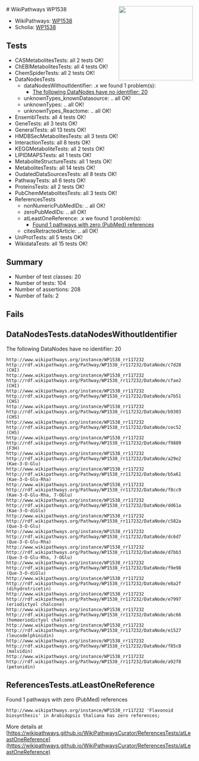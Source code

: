 <img style="float: right; width: 200px" src="https://upload.wikimedia.org/wikipedia/commons/thumb/8/83/Wplogo_with_text_500.png/640px-Wplogo_with_text_500.png" />
# WikiPathways WP1538

* WikiPathways: [WP1538](https://wikipathways.org/pathways/WP1538)
* Scholia: [WP1538](https://scholia.toolforge.org/wikipathways/WP1538)
## Tests
* CASMetabolitesTests: all 2 tests OK!
* ChEBIMetabolitesTests: all 4 tests OK!
* ChemSpiderTests: all 2 tests OK!
* DataNodesTests
    * dataNodesWithoutIdentifier: .x we found 1 problem(s):
        * [The following DataNodes have no identifier: 20](#8792c4af)
    * unknownTypes_knownDatasource: .. all OK!
    * unknownTypes: .. all OK!
    * unknownTypes_Reactome: .. all OK!
* EnsemblTests: all 4 tests OK!
* GeneTests: all 3 tests OK!
* GeneralTests: all 13 tests OK!
* HMDBSecMetabolitesTests: all 3 tests OK!
* InteractionTests: all 8 tests OK!
* KEGGMetaboliteTests: all 2 tests OK!
* LIPIDMAPSTests: all 1 tests OK!
* MetaboliteStructureTests: all 1 tests OK!
* MetabolitesTests: all 14 tests OK!
* OudatedDataSourcesTests: all 8 tests OK!
* PathwayTests: all 6 tests OK!
* ProteinsTests: all 2 tests OK!
* PubChemMetabolitesTests: all 3 tests OK!
* ReferencesTests
    * nonNumericPubMedIDs: .. all OK!
    * zeroPubMedIDs: .. all OK!
    * atLeastOneReference: .x we found 1 problem(s):
        * [Found 1 pathways with zero (PubMed) references](#d0a459f0)
    * citesRetractedArticle: .. all OK!
* UniProtTests: all 5 tests OK!
* WikidataTests: all 15 tests OK!


## Summary

* Number of test classes: 20
* Number of tests: 104
* Number of assertions: 208
* Number of fails: 2

## Fails

<a name="8792c4af" />

## DataNodesTests.dataNodesWithoutIdentifier

The following DataNodes have no identifier: 20
```
http://www.wikipathways.org/instance/WP1538_rr117232 http://rdf.wikipathways.org/Pathway/WP1538_rr117232/DataNode/c7d28 (CHI)
http://www.wikipathways.org/instance/WP1538_rr117232 http://rdf.wikipathways.org/Pathway/WP1538_rr117232/DataNode/cfae2 (CHI)
http://www.wikipathways.org/instance/WP1538_rr117232 http://rdf.wikipathways.org/Pathway/WP1538_rr117232/DataNode/a7b51 (CHS)
http://www.wikipathways.org/instance/WP1538_rr117232 http://rdf.wikipathways.org/Pathway/WP1538_rr117232/DataNode/b9303 (CHS)
http://www.wikipathways.org/instance/WP1538_rr117232 http://rdf.wikipathways.org/Pathway/WP1538_rr117232/DataNode/cec52 (CHS)
http://www.wikipathways.org/instance/WP1538_rr117232 http://rdf.wikipathways.org/Pathway/WP1538_rr117232/DataNode/f9889 (F3H)
http://www.wikipathways.org/instance/WP1538_rr117232 http://rdf.wikipathways.org/Pathway/WP1538_rr117232/DataNode/a29e2 (Kae-3-O-Glu)
http://www.wikipathways.org/instance/WP1538_rr117232 http://rdf.wikipathways.org/Pathway/WP1538_rr117232/DataNode/b5a61 (Kae-3-O-Glu-Rha)
http://www.wikipathways.org/instance/WP1538_rr117232 http://rdf.wikipathways.org/Pathway/WP1538_rr117232/DataNode/f8cc9 (Kae-3-O-Glu-Rha, 7-OGlu)
http://www.wikipathways.org/instance/WP1538_rr117232 http://rdf.wikipathways.org/Pathway/WP1538_rr117232/DataNode/dd61a (Kae-3-O-diGlu)
http://www.wikipathways.org/instance/WP1538_rr117232 http://rdf.wikipathways.org/Pathway/WP1538_rr117232/DataNode/c582a (Que-3-O-Glu)
http://www.wikipathways.org/instance/WP1538_rr117232 http://rdf.wikipathways.org/Pathway/WP1538_rr117232/DataNode/dc6d7 (Que-3-O-Glu-Rha)
http://www.wikipathways.org/instance/WP1538_rr117232 http://rdf.wikipathways.org/Pathway/WP1538_rr117232/DataNode/d7bb3 (Que-3-O-Glu-Rha, 7-OGlu)
http://www.wikipathways.org/instance/WP1538_rr117232 http://rdf.wikipathways.org/Pathway/WP1538_rr117232/DataNode/f9e98 (Que-3-O-diGlu)
http://www.wikipathways.org/instance/WP1538_rr117232 http://rdf.wikipathways.org/Pathway/WP1538_rr117232/DataNode/e8a2f (dihydrotricetin)
http://www.wikipathways.org/instance/WP1538_rr117232 http://rdf.wikipathways.org/Pathway/WP1538_rr117232/DataNode/e7997 (eriodictyol chalcone)
http://www.wikipathways.org/instance/WP1538_rr117232 http://rdf.wikipathways.org/Pathway/WP1538_rr117232/DataNode/abc66 (homoeriodictyol chalcone)
http://www.wikipathways.org/instance/WP1538_rr117232 http://rdf.wikipathways.org/Pathway/WP1538_rr117232/DataNode/e1527 (leucodelphinidin)
http://www.wikipathways.org/instance/WP1538_rr117232 http://rdf.wikipathways.org/Pathway/WP1538_rr117232/DataNode/f85c8 (malvidin)
http://www.wikipathways.org/instance/WP1538_rr117232 http://rdf.wikipathways.org/Pathway/WP1538_rr117232/DataNode/a92f8 (petunidin)
```

<a name="d0a459f0" />

## ReferencesTests.atLeastOneReference

Found 1 pathways with zero (PubMed) references
```
http://www.wikipathways.org/instance/WP1538_rr117232 'Flavonoid biosynthesis' in Arabidopsis thaliana has zero references; 
```

More details at [https://wikipathways.github.io/WikiPathwaysCurator/ReferencesTests/atLeastOneReference](https://wikipathways.github.io/WikiPathwaysCurator/ReferencesTests/atLeastOneReference)

